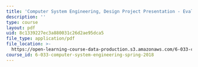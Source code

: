 ```yaml
---
title: 'Computer System Engineering, Design Project Presentation - Evaluation tips'
description: ''
type: course
layout: pdf
uid: 8c1339227ec3a880031c26d2ae95dca5
file_type: application/pdf
file_location: >-
  https://open-learning-course-data-production.s3.amazonaws.com/6-033-computer-system-engineering-spring-2018/8c1339227ec3a880031c26d2ae95dca5_MIT6_033S18dp_eval.pdf
course_id: 6-033-computer-system-engineering-spring-2018
---
```

